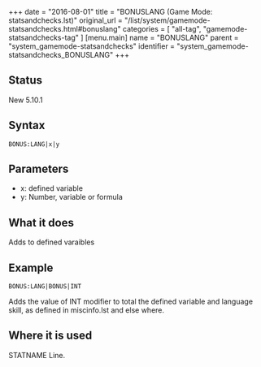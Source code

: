 +++
date = "2016-08-01"
title = "BONUSLANG (Game Mode: statsandchecks.lst)"
original_url = "/list/system/gamemode-statsandchecks.html#bonuslang"
categories = [ "all-tag", "gamemode-statsandchecks-tag" ]
[menu.main]
    name = "BONUSLANG"
    parent = "system_gamemode-statsandchecks"
    identifier = "system_gamemode-statsandchecks_BONUSLANG"
+++

## Status

New 5.10.1

## Syntax

`BONUS:LANG|x|y`

## Parameters

-   x: defined variable
-   y: Number, variable or formula



What it does
------------

Adds to defined varaibles

Example
-------

`BONUS:LANG|BONUS|INT`

Adds the value of INT modifier to total the defined variable and
language skill, as defined in miscinfo.lst and else where.

Where it is used
----------------

STATNAME Line.

